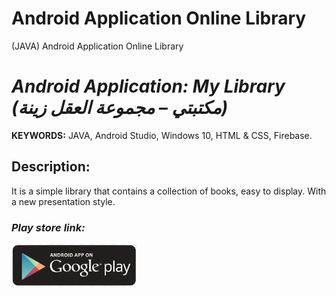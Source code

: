 # Android Application Online Library
(JAVA) Android Application Online Library


# _Android Application: My Library   (مكتبتي – مجموعة العقل زينة‎)_

**KEYWORDS:** JAVA, Android Studio, Windows 10, HTML & CSS, Firebase.  

## Description:
It is a simple library that contains a collection of books, easy to display. With a new presentation style.

### _Play store link:_
[![](https://github.com/ELGTARI-Saif-Eddine/Android-App-Online-Library/blob/main/images/goo.png)](https://play.google.com/store/apps/details?id=com.shadow.dev.maktebeti)
